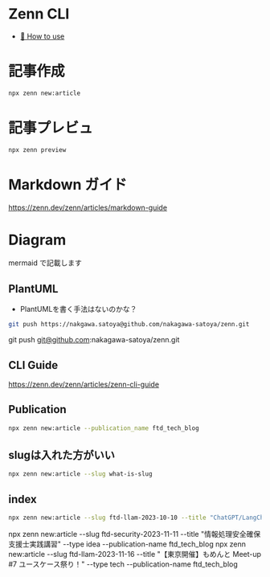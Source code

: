 # Zenn CLI

* [📘 How to use](https://zenn.dev/zenn/articles/zenn-cli-guide)

# 記事作成
```bash
npx zenn new:article
```

# 記事プレビュ
```bash
npx zenn preview
```

# Markdown ガイド
https://zenn.dev/zenn/articles/markdown-guide

# Diagram
mermaid で記載します

## PlantUML
- PlantUMLを書く手法はないのかな？


```bash
git push https://nakgawa.satoya@github.com/nakagawa-satoya/zenn.git 
```
git push git@github.com:nakagawa-satoya/zenn.git

## CLI Guide
https://zenn.dev/zenn/articles/zenn-cli-guide

## Publication
``` bash
npx zenn new:article --publication_name ftd_tech_blog
```

## slugは入れた方がいい
``` bash
npx zenn new:article --slug what-is-slug
```


## index
```bash
npx zenn new:article --slug ftd-llam-2023-10-10 --title "ChatGPT/LangChainによるチャットシステム構築実践入門 から" --type tech --publication-name ftd_tech_blog 
 ```

npx zenn new:article --slug ftd-security-2023-11-11 --title "情報処理安全確保支援士実践講習" --type idea --publication-name ftd_tech_blog
npx zenn new:article --slug ftd-llam-2023-11-16 --title "【東京開催】もめんと Meet-up #7 ユースケース祭り！" --type tech --publication-name ftd_tech_blog 
